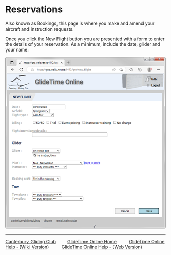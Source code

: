 # Reservations

Also known as Bookings, this page is where you make and amend your aircraft and instruction requests.

Once you click the New Flight button you are presented with a form to enter the details of your reservation.  As a minimum, include the date, glider and your name:

![Reservation form](./assets/images/GTO_Reservation.png)

___
[Canterbury Gliding Club](https://canterburyglidingclub.nz/) &nbsp;&nbsp;&nbsp;&nbsp;&nbsp;&nbsp;&nbsp;&nbsp;[GlideTime Online Home](https://canterburyglidingclub.nz/gto) &nbsp;&nbsp;&nbsp;&nbsp;&nbsp;&nbsp;&nbsp;&nbsp; [GlideTime Online Help - (Wiki Version)](https://github.com/nallison/GTODocTest/wiki) &nbsp;&nbsp;&nbsp;&nbsp;&nbsp;&nbsp;&nbsp;&nbsp; [GlideTime Online Help - (Web Version)](https://nallison.github.io/GTODocTest/)